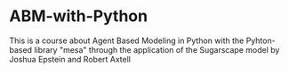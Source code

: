 # ABM-with-Python
This is a course about Agent Based Modeling in Python with the Pyhton-based library "mesa" through the application of the Sugarscape model by Joshua Epstein and Robert Axtell
